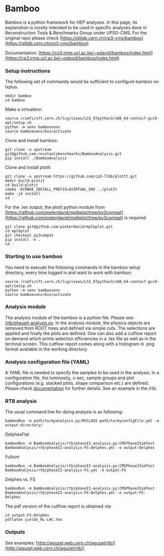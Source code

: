 # Bamboo

Bamboo is a python framework for HEP analyses. In this page, its explanation is mostly intended to be used in specific analyses done in Reconstruction Tools & Benchmarks Group under UPSG-CMS. For the original repo please check [https://gitlab.cern.ch/cp3-cms/bamboo](https://gitlab.cern.ch/cp3-cms/bamboo)

Documentation: [https://cp3.irmp.ucl.ac.be/~pdavid/bamboo/index.html](https://cp3.irmp.ucl.ac.be/~pdavid/bamboo/index.html)

### Setup instructions

The following set of commands would be sufficient to configure bamboo on lxplus.

```
mkdir bamboo
cd bamboo
```

Make a virtualenv:

```
source /cvmfs/sft.cern.ch/lcg/views/LCG_97python3/x86_64-centos7-gcc9-opt/setup.sh
python -m venv bamboovenv
source bamboovenv/bin/activate
```

Clone and install bamboo:

```
git clone -o upstream git@github.com:recotoolsbenchmarks/BambooAnalysis.git
pip install ./BambooAnalysis
```

Clone and install plotIt:

```
git clone -o upstream https://github.com/cp3-llbb/plotIt.git
mkdir build-plotit
cd build-plotit
cmake -DCMAKE_INSTALL_PREFIX=$VIRTUAL_ENV ../plotIt
make -j4 install
cd -
```

For the .tex output, the plotit python module from [https://github.com/pieterdavid/mplbplot/tree/py3compat](https://github.com/pieterdavid/mplbplot/tree/py3compat) is required
```
git clone git@github.com:pieterdavid/mplbplot.git
cd mplbplot
git checkout py3compat
pip install -e .
cd -
```

### Starting to use bamboo

You need to execute the following commands in the bamboo setup directory, every time logged in and want to work with bamboo:

```
source /cvmfs/sft.cern.ch/lcg/views/LCG_97python3/x86_64-centos7-gcc9-opt/setup.sh
python -m venv bamboovenv
source bamboovenv/bin/activate
```

### Analysis module

The analysis module of the bamboo is a python file. Please see: [/rtb/phaseII-analysis.py](https://github.com/Oguz-Guzel/bamboo/-/blob/master/rtb/phaseII-analysis.py).
In the analysis module, the physics objects are retreived from ROOT trees and defined via simple cuts. The selections are applied and finally the plots are defined. One can also add a cutflow report on demand which prints selection efficiencies in a .tex file as well as in the terminal screen. This cutflow report comes along with a histogram in .png format available in the working directory.

### Analysis configuration file (YAML)

A YAML file is needed to specify the samples to be used in the analysis. In a configuration file, the luminosity, x-sec, sample groups and plot configurations (e.g. stacked plots, shape comparison etc.) are defined. Please check [documentation](https://cp3.irmp.ucl.ac.be/~pdavid/bamboo/index.html) for further details. See an example in the /rtb.

### RTB analysis

The usual command line for doing analysis is as following:

```
bambooRun -m path/to/myanalysis.py:MYCLASS path/to/myconfigFile.yml -o output-directory/
```
DelphesFlat
```
bambooRun -m BambooAnalysis/rtb/phaseII-analysis.py:CMSPhase2SimTest BambooAnalysis/rtb/phaseII-analysis-FS-Delphes.yml -o output-Delphes
```
Fullsim
```
bambooRun -m BambooAnalysis/rtb/phaseII-analysis.py:CMSPhase2SimTest BambooAnalysis/rtb/phaseII-analysis-FS.yml -o output-FS
```
Delphes vs. FS
```
bambooRun -m BambooAnalysis/rtb/phaseII-analysis.py:CMSPhase2SimTest BambooAnalysis/rtb/phaseII-analysis-FS-Delphes.yml -o output-FS-Delphes
```

The pdf version of the cutflow report is obtained via:
```
cd output-FS-Delphes
pdflatex yields_HL-LHC.tex
```

### Outputs

See examples: [http://aguzel.web.cern.ch/aguzel/rtb/](http://aguzel.web.cern.ch/aguzel/rtb/)
